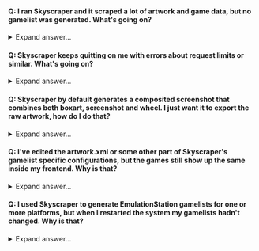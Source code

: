 #### Q: I ran Skyscraper and it scraped a lot of artwork and game data, but no gamelist was generated. What's going on?
<details>
  <summary>Expand answer...</summary>

A: Skyscraper has two modes. Game data gathering mode and gamelist generation mode. You need to run it in gamelist generation mode to generate the gamelist after you have gathered and cached all the data you want. You do this by running it without the `-s MODULE` command line option (eg. `Skyscraper -p snes`).
</details>
  
#### Q: Skyscraper keeps quitting on me with errors about request limits or similar. What's going on?
<details>
  <summary>Expand answer...</summary>

A: Almost all of the scraping modules such as ScreenScraper and TheGamesDb have restrictions applied to avoid users overloading their servers. These restrictions are set by them, not Skyscraper. Some modules even require you to log in to use them. Read more about the restrictions and how to deal with them [here](https://github.com/muldjord/skyscraper/blob/master/docs/SCRAPINGMODULES.md). If you've created a user at ScreenScraper and want to use your credentials with Skyscraper, just add the following section to `/home/USER/.skyscraper/config.ini`. Type it *exactly* like this, but with your own user and pass.

```
[screenscraper]
userCreds="USER:PASS"
```
</details>

#### Q: Skyscraper by default generates a composited screenshot that combines both boxart, screenshot and wheel. I just want it to export the raw artwork, how do I do that?
<details>
  <summary>Expand answer...</summary>

A: Skyscraper includes a powerful artwork compositor you can set up any way you like. Read more about the possibilities [here](https://github.com/muldjord/skyscraper/blob/master/docs/ARTWORK.md). If you just want it to export the raw unmodified screenshot and other pieces of artwork, you can use the `/home/USER/.skyscraper/artwork.xml.example2` and copy it to `/home/USER/.skyscraper/artwork.xml`. Remember to regenerate the gamelists after you've done this to make use of the new artwork configuration. This can be done simply by running Skyscraper with `Skyscraper -p PLATFORM`. This will regenerate the gamelist for that platform using this new artwork configuration.
</details>

#### Q: I've edited the artwork.xml or some other part of Skyscraper's gamelist specific configurations, but the games still show up the same inside my frontend. Why is that?
<details>
  <summary>Expand answer...</summary>

A: Whenever you make any gamelist specific changes to Skyscraper's configurations, you need to regenerate the gamelists for your chosen frontend afterwards for the changes to take effect. This can be done simply by running Skyscraper with `Skyscraper -p PLATFORM`. This will regenerate the gamelist for that platform using your new configuration.
</details>

#### Q: I used Skyscraper to generate EmulationStation gamelists for one or more platforms, but when I restarted the system my gamelists hadn't changed. Why is that?
<details>
  <summary>Expand answer...</summary>

A: When EmulationStation restarts (eg. when you reboot the system through EmulationStation) it writes its current gameslists back to disk, thereby overwriting any gamelists you just generated with Skyscraper. You need to quit EmulationStation before using Skyscraper to avoid this. You can quit EmulationStation by pressing F4 on a connected keyboard, or by selecting it in the menus.
</details>
